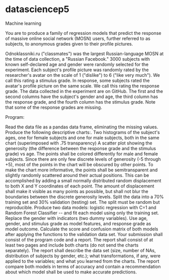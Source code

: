 # datasciencep5
Machine learning

You are to produce a family of regression models that predict the response of massive online social network (MOSN) users, further referred to as subjects, to anonymous grades given to their profile pictures.

Odnoklassniki.ru ("classmates") was the largest Russian-language MOSN at the time of data collection, a "Russian Facebook." 3000 subjects with known self-declared age and gender were randomly selected for the experiment. Each subject's profile picture was randomly rated by the researcher's avatar on the scale of 1 ("dislike") to 6 ("like very much"). We call this rating a stimulus grade. In response, some subjects rated the avatar's profile picture on the same scale. We call this rating the response grade. The data collected in the experiment are on GitHub. The first and the second columns have the subject's gender and age, the third column has the response grade, and the fourth column has the stimulus grade. Note that some of the response grades are missing.

Program:

Read the data file as a pandas data frame, eliminating the missing values.
Produce the following descriptive charts:.
Two histograms of the subject's ages, one for female subjects and one for male subjects, both in the same chart (superimposed with .75 transparency)
A scatter plot showing the generosity (the difference between the response grade and the stimulus grade) vs age. The points shall be colored differently for male and female subjects. Since there are only few discrete levels of generosity (-5 through +5), most of the points in the chart will be obscured by other points. To make the chart more informative, the points shall be semitransparent and slightly randomly scattered around their actual positions. This can be accomplished by adding a small normally distributed random displacement to both X and Y coordinates of each point. The amount of displacement shall make it visible as many points as possible, but shall not blur the boundaries between the discrete generosity levels.
Split the data into a 70% training set and 30% validation (testing) set. The split must be random but reproducible.
Produce two data models: logistic regression with C=1 and Random Forest Classifier -- and fit each model using only the training set. Replace the gender with indicators (two dummy variables). Use age, gender, and stimulus grade as model features, and response grade as model outcome.
Calculate the score and confusion matrix of both models after applying the functions to the validation data set.
Your submission shall consist of the program code and a report. The report shall consist of at least two pages and include both charts (do not send the charts separately). The report shall describe the data set (size, number of NAs, distribution of subjects by gender, etc.); what transformations, if any, were applied to the variables; and what you learned from the charts. The report compare both models in terms of accuracy and contain a recommendation about which model shall be used to make accurate predictions.
